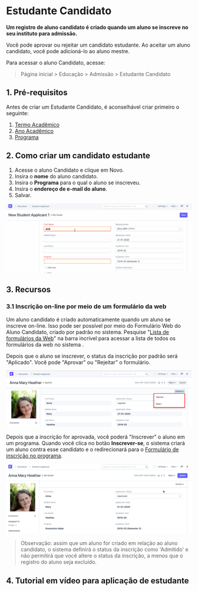 # Estudante Candidato



**Um registro de aluno candidato é criado quando um aluno se inscreve no seu instituto para admissão.**


Você pode aprovar ou rejeitar um candidato estudante. Ao aceitar um aluno candidato, você pode adicioná-lo ao aluno mestre.


Para acessar o aluno Candidato, acesse:


> Página inicial > Educação > Admissão > Estudante Candidato


## 1. Pré-requisitos


Antes de criar um Estudante Candidato, é aconselhável criar primeiro o seguinte:


1. [Termo Acadêmico](/docs/pt/education/academic-term)
2. [Ano Acadêmico](/docs/pt/education/academic-year)
3. [Programa](/docs/pt/education/program)


## 2. Como criar um candidato estudante


1. Acesse o aluno Candidato e clique em Novo.
2. Insira o **nome** do aluno candidato.
3. Insira o **Programa** para o qual o aluno se inscreveu.
4. Insira o **endereço de e-mail do aluno**.
5. Salvar.


![Student Applicant](/files/education-student-applcant-1.gif)


## 3. Recursos


### 3.1 Inscrição on-line por meio de um formulário da web


Um aluno candidato é criado automaticamente quando um aluno se inscreve on-line. Isso pode ser possível por meio do Formulário Web do Aluno Candidato, criado por padrão no sistema. Pesquise "[Lista de formulários da Web](/docs/pt/website/web-form)" na barra incrível para acessar a lista de todos os formulários da web no sistema .


Depois que o aluno se inscrever, o status da inscrição por padrão será "Aplicado". Você pode "Aprovar" ou "Rejeitar" o formulário.


![Student Applicant](/files/education-student-applicant-5.png)


Depois que a inscrição for aprovada, você poderá "Inscrever" o aluno em um programa. Quando você clica no botão **Inscrever-se**, o sistema criará um aluno contra esse candidato e o redirecionará para o [Formulário de inscrição no programa](/docs/pt/education/program-enrollment).


![Student Applicant](/files/education-student-applcant-6.gif)


> Observação: assim que um aluno for criado em relação ao aluno candidato, o sistema definirá o status da inscrição como 'Admitido' e não permitirá que você altere o status da inscrição, a menos que o registro do aluno seja excluído.


## 4. Tutorial em vídeo para aplicação de estudante










